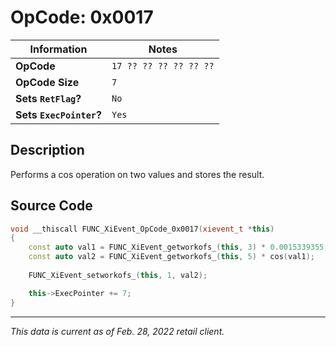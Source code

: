 # OpCode: 0x0017

| Information               | Notes |
|---                        |---    |
| **OpCode**                | `17 ?? ?? ?? ?? ?? ??` |
| **OpCode Size**           | `7`   |
| **Sets `RetFlag`?**       | `No`  |
| **Sets `ExecPointer`?**   | `Yes` |

## Description

Performs a cos operation on two values and stores the result.

## Source Code

```cpp
void __thiscall FUNC_XiEvent_OpCode_0x0017(xievent_t *this)
{
    const auto val1 = FUNC_XiEvent_getworkofs_(this, 3) * 0.0015339355;
    const auto val2 = FUNC_XiEvent_getworkofs_(this, 5) * cos(val1);
    
    FUNC_XiEvent_setworkofs_(this, 1, val2);

    this->ExecPointer += 7;
}
```

---

_This data is current as of Feb. 28, 2022 retail client._